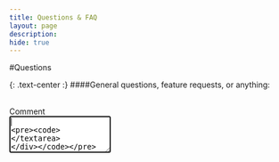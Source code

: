 ```yaml
---
title: Questions & FAQ
layout: page
description: 
hide: true
---
```


<div class="bs-docs-section" markdown="1">

#Questions

{: .text-center :}
####General questions, feature requests, or anything:

<br>

<div class="form-horizontal">

  <div class="form-group">
    <label class="col-sm-2 control-label">Comment</label>
    <div class="col-sm-10">
      <textarea class="form-control" id="comment-field" rows="4" autofocus>
        
      </textarea>
    </div>
  </div>

  <div class="form-group">
    <label class="col-sm-2 control-label">Site Link</label>
    <div class="col-sm-10">
      <input class="form-control" id="site-field" placeholder="http://" autofocus required>
    </div>
  </div>

  <div class="form-group">
    <label class="col-sm-2 control-label">Email</label>
    <div class="col-sm-10">
      <input class="form-control" placeholder="Email" id="email-field" required>
    </div>
  </div>
  <div class="form-group">
    <div class="col-sm-offset-2 col-sm-10">
      <button class="btn btn-primary btn-lg" id="submit-comment" onclick="submitComment()">Send</button>
    </div>
  </div>
</div>

</div>
